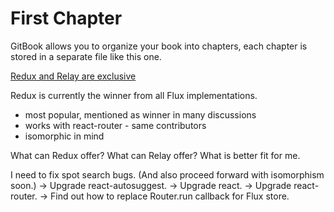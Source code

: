 # First Chapter

GitBook allows you to organize your book into chapters, each chapter is stored in a separate file like this one.

[Redux and Relay are exclusive](https://github.com/rackt/redux/issues/1036)

Redux is currently the winner from all Flux implementations.
- most popular, mentioned as winner in many discussions
- works with react-router - same contributors
- isomorphic in mind

What can Redux offer?
What can Relay offer?
What is better fit for me.


I need to fix spot search bugs. (And also proceed forward with isomorphism soon.)
→ Upgrade react-autosuggest.
→ Upgrade react.
→ Upgrade react-router.
→ Find out how to replace Router.run callback for Flux store.
